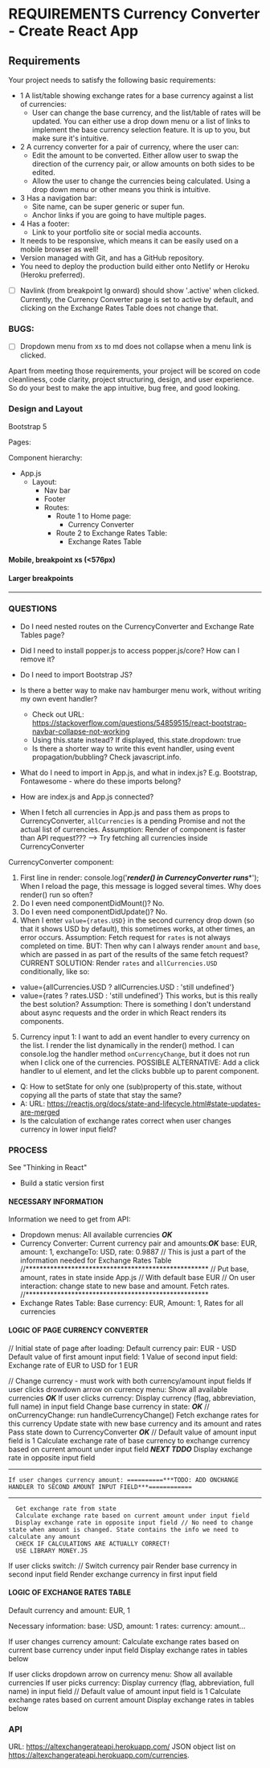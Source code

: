# REQUIREMENTS	Currency Converter - Create React App

## Requirements
Your project needs to satisfy the following basic requirements:

- 1 A list/table showing exchange rates for a base currency against a list of currencies:
  - User can change the base currency, and the list/table of rates will be updated.
    You can either use a drop down menu or a list of links to implement the base currency selection feature. It is up to you, but make sure it's intuitive.
- 2 A currency converter for a pair of currency, where the user can:
  - Edit the amount to be converted. Either allow user to swap the direction of the currency pair, or allow amounts on both sides to be edited.
  - Allow the user to change the currencies being calculated. Using a drop down menu or other means you think is intuitive.
- 3 Has a navigation bar:
  - Site name, can be super generic or super fun.
  - Anchor links if you are going to have multiple pages.
- 4 Has a footer:
  - Link to your portfolio site or social media accounts.
- It needs to be responsive, which means it can be easily used on a mobile browser as well!
- Version managed with Git, and has a GitHub repository.
- You need to deploy the production build either onto Netlify or Heroku (Heroku preferred).

- [ ] Navlink (from breakpoint lg onward) should show '.active' when clicked. Currently, the Currency Converter page is set to active by default, and clicking on the Exchange Rates Table does not change that.

### BUGS: 
- [ ] Dropdown menu from xs to md does not collapse when a menu link is clicked.

Apart from meeting those requirements, your project will be scored on code cleanliness, code clarity, project structuring, design, and user experience. So do your best to make the app intuitive, bug free, and good looking.

### Design and Layout 
Bootstrap 5

Pages: 

Component hierarchy:
- App.js
  - Layout:
    - Nav bar
    - Footer
    - Routes:
      - Route 1 to Home page:
        - Currency Converter
      - Route 2 to Exchange Rates Table:
        - Exchange Rates Table

#### Mobile, breakpoint xs (<576px)

#### Larger breakpoints


---

### QUESTIONS
- Do I need nested routes on the CurrencyConverter and Exchange Rate Tables page?
- Did I need to install popper.js to access popper.js/core? How can I remove it?
- Do I need to import Bootstrap JS?
- Is there a better way to make nav hamburger menu work, without writing my own event handler?
  - Check out URL: https://stackoverflow.com/questions/54859515/react-bootstrap-navbar-collapse-not-working 
  - Using this.state instead? If displayed, this.state.dropdown: true
  - Is there a shorter way to write this event handler, using event propagation/bubbling? Check javascript.info.

- What do I need to import in App.js, and what in index.js? E.g. Bootstrap, Fontawesome - where do these imports belong?
- How are index.js and App.js connected?

- When I fetch all currencies in App.js and pass them as props to CurrencyConverter, `allCurrencies` is a pending Promise and not the actual list of currencies. Assumption: Render of component is faster than API request???
--> Try fetching all currencies inside CurrencyConverter

CurrencyConverter component:
1. First line in render: console.log('*****render() in CurrencyConverter runs******');
   When I reload the page, this message is logged several times. Why does render() run so often?
2. Do I even need componentDidMount()? No.
3. Do I even need componentDidUpdate()? No.
4. When I enter `value={rates.USD}` in the second currency drop down (so that it shows USD by default), this sometimes works, at other times, an error occurs. 
  Assumption: Fetch request for `rates` is not always completed on time.
  BUT: Then why can I always render `amount` and `base`, which are passed in as part of the results of the same fetch request?
  CURRENT SOLUTION: Render `rates` and `allCurrencies.USD` conditionally, like so: 
  - value={allCurrencies.USD ? allCurrencies.USD : 'still undefined'}
  - value={rates ? rates.USD : 'still undefined'}
  This works, but is this really the best solution? Assumption: There is something I don't understand about async requests and the order in which React renders its components.
5. Currency input 1: I want to add an event handler to every currency on the list. I render the list dynamically in the render() method. I can console.log the handler method `onCurrencyChange`, but it does not run when I click one of the currencies.
  POSSIBLE ALTERNATIVE: Add a click handler to  ul element, and let the clicks bubble up to parent component.

- Q: How to setState for only one (sub)property of this.state, without copying all the parts of state that stay the same?
- A: URL: https://reactjs.org/docs/state-and-lifecycle.html#state-updates-are-merged 
- Is the calculation of exchange rates correct when user changes currency in lower input field?

### PROCESS
See "Thinking in React"
- Build a static version first


#### NECESSARY INFORMATION

Information we need to get from API:
  - Dropdown menus: All available currencies ***OK***
  - Currency Converter: Current currency pair and amounts:***OK***
    base: EUR,
    amount: 1, 
    exchangeTo: USD,
    rate: 0.9887
    // This is just a part of the information needed for Exchange Rates Table
    //****************************************************
    // Put base, amount, rates in state inside App.js
    // With default base EUR
    // On user interaction: change state to new base and amount. Fetch rates. 
    //****************************************************
  - Exchange Rates Table:
    Base currency: EUR, 
    Amount: 1,
    Rates for all currencies


#### LOGIC OF PAGE CURRENCY CONVERTER

// Initial state of page after loading:
Default currency pair: EUR - USD
Default value of first amount input field: 1
Value of second input field: Exchange rate of EUR to USD for 1 EUR


// Change currency - must work with both currency/amount input fields
If user clicks drowdown arrow on currency menu:
  Show all available currencies ***OK***
  If user clicks currency:
    Display currency (flag, abbreviation, full name) in input field
    Change base currency in state: ***OK***
      // onCurrencyChange: run handleCurrencyChange()
      Fetch exchange rates for this currency 
      Update state with new base currency and its amount and rates
      Pass state down to CurrencyConverter ***OK***
    // Default value of amount input field is 1
    Calculate exchange rate of base currency to exchange currency based on current amount under input field ***NEXT TDDO***
    Display exchange rate in opposite input field
******************************************************************************************************************************
    If user changes currency amount: ==========***TODO: ADD ONCHANGE HANDLER TO SECOND AMOUNT INPUT FIELD***============
******************************************************************************************************************************
      Get exchange rate from state
      Calculate exchange rate based on current amount under input field
      Display exchange rate in opposite input field // No need to change state when amount is changed. State contains the info we need to calculate any amount
      CHECK IF CALCULATIONS ARE ACTUALLY CORRECT!
      USE LIBRARY MONEY.JS

If user clicks switch:
  // Switch currency pair
  Render base currency in second input field
  Render exchange currency in first input field


  #### LOGIC OF EXCHANGE RATES TABLE

  Default currency and amount:
  EUR, 1

  Necessary information:
    base: USD,
    amount: 1
    rates: currency: amount...

  If user changes currency amount:
    Calculate exchange rates based on current base currency under input field
    Display exchange rates in tables below

  If user clicks dropdown arrow on currency menu:
    Show all available currencies
    If user picks currency:
      Display currency (flag, abbreviation, full name) in input field
      // Default value of amount input field is 1
      Calculate exchange rates based on current amount
      Display exchange rates in tables below



### API
URL: https://altexchangerateapi.herokuapp.com/
JSON object list on https://altexchangerateapi.herokuapp.com/currencies.